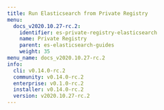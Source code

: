 ```yaml
---
title: Run Elasticsearch from Private Registry
menu:
  docs_v2020.10.27-rc.2:
    identifier: es-private-registry-elasticsearch
    name: Private Registry
    parent: es-elasticsearch-guides
    weight: 35
menu_name: docs_v2020.10.27-rc.2
info:
  cli: v0.14.0-rc.2
  community: v0.14.0-rc.2
  enterprise: v0.1.0-rc.2
  installer: v0.14.0-rc.2
  version: v2020.10.27-rc.2
---
```



